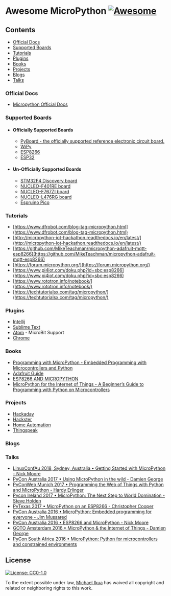# Awesome MicroPython [![Awesome](https://awesome.re/badge.svg)](https://awesome.re)

## Contents

- [Official Docs](#official-docs)
- [Supported Boards](#supported-boards)
- [Tutorials](#tutorials)
- [Plugins](#plugins)
- [Books](#books)
- [Projects](#projects)
- [Blogs](#blogs)
- [Talks](#talks)

### Official Docs

- [Micropython Official Docs](http://docs.micropython.org)

### Supported Boards

- #### Officially Supported Boards

  - [PyBoard - the officially supported reference electronic circuit board.](https://store.micropython.org/category/pyboards)
  - [WiPy](http://micropython.org/resources/docs/en/latest/wipy/)
  - [ESP8266](http://micropython.org/resources/docs/en/latest/esp8266/)
  - [ESP32](https://github.com/micropython/micropython/tree/master/ports/esp32)

- #### Un-Officially Supported Boards

  - [STM32F4 Discovery board](#)
  - [NUCLEO-F401RE board](#)
  - [NUCLEO-F767ZI board](#)
  - [NUCLEO-L476RG board](#)
  - [Espruino Pico](#)

### Tutorials

- [https://www.dfrobot.com/blog-tag-micropython.html](https://www.dfrobot.com/blog-tag-micropython.html)
- [http://micropython-iot-hackathon.readthedocs.io/en/latest/](http://micropython-iot-hackathon.readthedocs.io/en/latest/)
- [https://github.com/MikeTeachman/micropython-adafruit-mqtt-esp8266](https://github.com/MikeTeachman/micropython-adafruit-mqtt-esp8266)
- [https://forum.micropython.org/](https://forum.micropython.org/)
- [https://www.pi4iot.com/doku.php?id=sbc:esp8266](https://www.pi4iot.com/doku.php?id=sbc:esp8266)
- [https://www.rototron.info/notebook/](https://www.rototron.info/notebook/)
- [https://techtutorialsx.com/tag/micropython/](https://techtutorialsx.com/tag/micropython/)

### Plugins

- [Intellij](https://github.com/vlasovskikh/intellij-micropython)
- [Sublime Text](https://github.com/gepd/uPiotMicroPythonTool)
- [Atom](https://atom.io/packages/microbit-python) -  MicroBit Support
- [Chrome](https://chrome.google.com/webstore/detail/micropython/lhdjeebhcalhgnbigbngiaglmladclbo?hl=en-GB)

### Books

- [Programming with MicroPython - Embedded Programming with Microcontrollers and Python](http://shop.oreilly.com/product/0636920056515.do)
- [Adafruit Guide](https://cdn-learn.adafruit.com/downloads/pdf/micropython-basics-what-is-micropython.pdf)
- [ESP8266 AND MICROPYTHON](https://www.elektor.com/esp8266-and-micropython-e-book)
- [MicroPython for the Internet of Things - A Beginner’s Guide to Programming with Python on Microcontrollers](https://www.apress.com/gp/book/9781484231227)

### Projects

- [Hackaday](https://hackaday.io/projects?tag=micropython)
- [Hackster](https://www.hackster.io/projects/tags/micropython)
- [Home Automation](https://medium.com/@rxseger/esp8266-first-project-home-automation-with-relays-switches-pwm-and-an-adc-ad25f317c74f)
- [Thingspeak](https://blog.gypsyengineer.com/en/diy-electronics/micropython-esp8266-sending-data-to-thingspeak.html)

### Blogs

### Talks

- [LinuxConfAu 2018, Sydney, Australia • Getting Started with MicroPython - Nick Moore](https://www.youtube.com/watch?v=inUMgHQ62sA)
- [PyCon Australia 2017 • Using MicroPython in the wild - Damien George](https://www.youtube.com/watch?v=WI-nTf5iM84)
- [PyConWeb Munich 2017 • Programming the Web of Things with Python and MicroPython - Hardy Erlinger](https://www.youtube.com/watch?v=_-jFb9HSdk4)
- [Pycon Ireland 2017 • MicroPython: The Next Step to World Domination - Steve Holden](https://www.youtube.com/watch?v=2gPU2CXiphQ&t=1460s)
- [PyTexas 2017 • MicroPython on an ESP8266 - Christopher Cooper](https://www.youtube.com/watch?v=V5xs2DpQi1s)
- [PyCon Australia 2016 • MicroPython: Embedded programming for everyone - Jim Mussared](https://www.youtube.com/watch?v=oCEZyJqkMrE)
- [PyCon Australia 2016 • ESP8266 and MicroPython - Nick Moore](https://www.youtube.com/watch?v=C19fFU-TVWU)
- [GOTO Amsterdam 2016 • MicroPython & the Internet of Things - Damien George](https://www.youtube.com/watch?v=EvGhPmPPzko&t=447s)
- [PyCon South Africa 2016 • MicroPython: Python for microcontrollers and constrained environments](https://www.youtube.com/watch?v=srrf-25_Ytw)

## License

[![License: CC0-1.0](https://licensebuttons.net/l/zero/1.0/80x15.png)](http://creativecommons.org/publicdomain/zero/1.0/)

To the extent possible under law, [Michael Ikua](https://github.com/ikuamike) has waived all copyright and related or neighboring rights to this work.